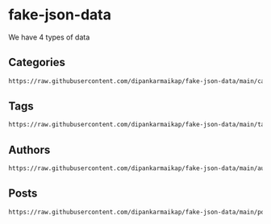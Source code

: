 # fake-json-data

We have 4 types of data

## Categories

```bash
https://raw.githubusercontent.com/dipankarmaikap/fake-json-data/main/categories.json
```
## Tags

```bash
https://raw.githubusercontent.com/dipankarmaikap/fake-json-data/main/tags.json
```
## Authors

```bash
https://raw.githubusercontent.com/dipankarmaikap/fake-json-data/main/authors.json
```
## Posts

```bash
https://raw.githubusercontent.com/dipankarmaikap/fake-json-data/main/posts.json
```